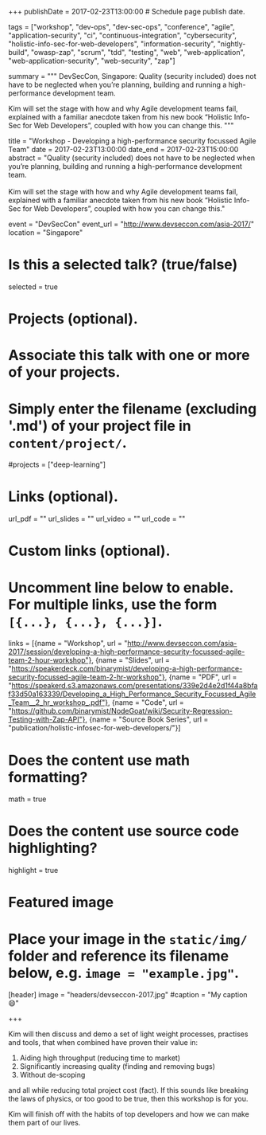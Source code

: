 +++
publishDate = 2017-02-23T13:00:00  # Schedule page publish date.

tags = ["workshop", "dev-ops", "dev-sec-ops", "conference", "agile", "application-security", "ci", "continuous-integration", "cybersecurity", "holistic-info-sec-for-web-developers", "information-security", "nightly-build", "owasp-zap", "scrum", "tdd", "testing", "web", "web-application", "web-application-security", "web-security", "zap"]

summary = """
DevSecCon, Singapore: Quality (security included) does not have to be neglected when you’re planning, building and running a high-performance development team.

Kim will set the stage with how and why Agile development teams fail, explained with a familiar anecdote taken from his new book “Holistic Info-Sec for Web Developers”, coupled with how you can change this.
"""

title = "Workshop - Developing a high-performance security focussed Agile Team"
date = 2017-02-23T13:00:00
date_end = 2017-02-23T15:00:00
abstract = "Quality (security included) does not have to be neglected when you’re planning, building and running a high-performance development team.<br><br>Kim will set the stage with how and why Agile development teams fail, explained with a familiar anecdote taken from his new book “Holistic Info-Sec for Web Developers”, coupled with how you can change this."

event = "DevSecCon"
event_url = "http://www.devseccon.com/asia-2017/"
location = "Singapore"

# Is this a selected talk? (true/false)
selected = true

# Projects (optional).
#   Associate this talk with one or more of your projects.
#   Simply enter the filename (excluding '.md') of your project file in `content/project/`.
#projects = ["deep-learning"]

# Links (optional).
url_pdf = ""
url_slides = ""
url_video = ""
url_code = ""

# Custom links (optional).
#   Uncomment line below to enable. For multiple links, use the form `[{...}, {...}, {...}]`.
links = [{name = "Workshop", url = "http://www.devseccon.com/asia-2017/session/developing-a-high-performance-security-focussed-agile-team-2-hour-workshop"}, {name = "Slides", url = "https://speakerdeck.com/binarymist/developing-a-high-performance-security-focussed-agile-team-2-hr-workshop"}, {name = "PDF", url = "https://speakerd.s3.amazonaws.com/presentations/339e2d4e2d1f44a8bfaf33d50a163339/Developing_a_High_Performance_Security_Focussed_Agile_Team__2_hr_workshop_.pdf"}, {name = "Code", url = "https://github.com/binarymist/NodeGoat/wiki/Security-Regression-Testing-with-Zap-API"}, {name = "Source Book Series", url = "publication/holistic-infosec-for-web-developers/"}]


# Does the content use math formatting?
math = true

# Does the content use source code highlighting?
highlight = true

# Featured image
# Place your image in the `static/img/` folder and reference its filename below, e.g. `image = "example.jpg"`.
[header]
image = "headers/devseccon-2017.jpg"
#caption = "My caption :smile:"

+++


Kim will then discuss and demo a set of light weight processes, practises and tools, that when combined have proven their value in:

1. Aiding high throughput (reducing time to market)
2. Significantly increasing quality (finding and removing bugs)
3. Without de-scoping

and all while reducing total project cost (fact).
If this sounds like breaking the laws of physics, or too good to be true, then this workshop is for you.

Kim will finish off with the habits of top developers and how we can make them part of our lives.

<script async class="speakerdeck-embed" data-id="339e2d4e2d1f44a8bfaf33d50a163339" data-ratio="1.33159947984395" src="//speakerdeck.com/assets/embed.js"></script>

<br>

